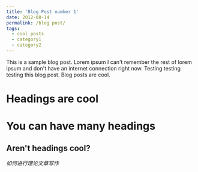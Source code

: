 ```yaml
---
title: 'Blog Post number 1'
date: 2012-08-14
permalink: /blog post/
tags:
  - cool posts
  - category1
  - category2
---
```


This is a sample blog post. Lorem ipsum I can't remember the rest of lorem ipsum and don't have an internet connection right now. Testing testing testing this blog post. Blog posts are cool.

Headings are cool
======

You can have many headings
======

Aren't headings cool?
------


*如何进行理论文章写作*
